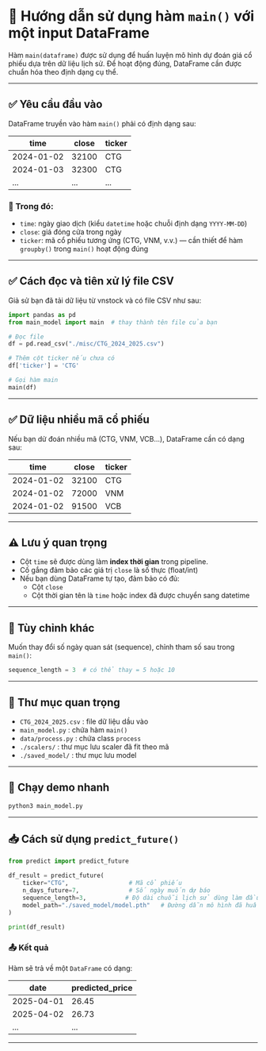 # 📘 Hướng dẫn sử dụng hàm `main()` với một input DataFrame

Hàm `main(dataframe)` được sử dụng để huấn luyện mô hình dự đoán giá cổ phiếu dựa trên dữ liệu lịch sử. Để hoạt động đúng, DataFrame cần được chuẩn hóa theo định dạng cụ thể.

---

## ✅ Yêu cầu đầu vào

DataFrame truyền vào hàm `main()` phải có định dạng sau:

| time         | close | ticker |
|--------------|-------|--------|
| 2024-01-02   | 32100 | CTG    |
| 2024-01-03   | 32300 | CTG    |
| ...          | ...   | ...    |

### 📌 Trong đó:
- `time`: ngày giao dịch (kiểu `datetime` hoặc chuỗi định dạng `YYYY-MM-DD`)
- `close`: giá đóng cửa trong ngày
- `ticker`: mã cổ phiếu tương ứng (CTG, VNM, v.v.) — cần thiết để hàm `groupby()` trong `main()` hoạt động đúng

---

## ✅ Cách đọc và tiên xử lý file CSV

Giả sử bạn đã tải dữ liệu từ vnstock và có file CSV như sau:

```python
import pandas as pd
from main_model import main  # thay thành tên file của bạn

# Đọc file
df = pd.read_csv("./misc/CTG_2024_2025.csv")

# Thêm cột ticker nếu chưa có
df['ticker'] = 'CTG'

# Gọi hàm main
main(df)
```

---

## ✅ Dữ liệu nhiều mã cổ phiếu

Nếu bạn dử đoán nhiều mã (CTG, VNM, VCB...), DataFrame cần có dạng sau:

| time         | close | ticker |
|--------------|-------|--------|
| 2024-01-02   | 32100 | CTG    |
| 2024-01-02   | 72000 | VNM    |
| 2024-01-02   | 91500 | VCB    |

---

## ⚠️ Lưu ý quan trọng

- Cột `time` sẽ được dùng làm **index thời gian** trong pipeline.
- Cố gắng đảm bảo các giá trị `close` là số thực (float/int)
- Nếu bạn dùng DataFrame tự tạo, đảm bảo có đủ:
  - Cột `close`
  - Cột thời gian tên là `time` hoặc index đã được chuyển sang datetime

---

## 🔧 Tùy chỉnh khác

Muốn thay đổi số ngày quan sát (sequence), chỉnh tham số sau trong `main()`:

```python
sequence_length = 3  # có thể thay = 5 hoặc 10
```

---

## 📁 Thư mục quan trọng

- `CTG_2024_2025.csv` : file dữ liệu dầu vào
- `main_model.py` : chứa hàm `main()`
- `data/process.py` : chứa class `process`
- `./scalers/` : thư mục lưu scaler đã fit theo mã
- `./saved_model/` : thư mục lưu model

---

## 🧪 Chạy demo nhanh

```bash
python3 main_model.py
```
---

## 📥 Cách sử dụng `predict_future()`

```python
from predict import predict_future

df_result = predict_future(
    ticker="CTG",                 # Mã cổ phiếu
    n_days_future=7,              # Số ngày muốn dự báo
    sequence_length=3,           # Độ dài chuỗi lịch sử dùng làm đầu vào
    model_path="./saved_model/model.pth"   # Đường dẫn mô hình đã huấn luyện
)

print(df_result)
```

### 📤 Kết quả

Hàm sẽ trả về một `DataFrame` có dạng:

| date       | predicted_price |
|------------|-----------------|
| 2025-04-01 | 26.45           |
| 2025-04-02 | 26.73           |
| ...        | ...             |

---